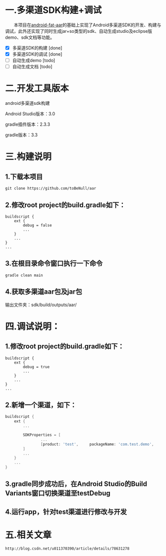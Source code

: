 # 一.多渠道SDK构建+调试

&emsp;&emsp;本项目在[android-fat-aar][0]的基础上实现了Android多渠道SDK的开发、构建与调试，此外还实现了同时生成jar+so类型的sdk、自动生成studio及eclipse版demo、sdk文档等功能。

 - [x] 多渠道SDK的构建 [done]
 - [x] 多渠道SDK的调试 [done]
 - [ ] 自动生成demo [todo]
 - [ ] 自动生成文档 [todo]

# 二.开发工具版本
android多渠道sdk构建

Android Studio版本：3.0

gradle插件版本：2.3.3

gradle版本：3.3

# 三.构建说明

## 1.下载本项目
```
git clone https://github.com/toBeNull/aar
```
## 2.修改root project的build.gradle如下：
```
buildscript {
    ext {
        debug = false
        ...
    }
    ...
}
...
```
## 3.在根目录命令窗口执行一下命令
```
gradle clean main
```
## 4.获取多渠道aar包及jar包

输出文件夹：sdk/build/outputs/aar/

# 四.调试说明：
## 1.修改root project的build.gradle如下：
```
buildscript {
    ext {
        debug = true
        ...
    }
    ...
}
...
```
## 2.新增一个渠道，如下：
```gradle
buildscript {
    ext {
        ...

        SDKProperties = [
                ...
                [product: 'test',     packageName: 'com.test.demo',    type: 'aar'],
        ]
        ...
    }
    ...
}
```

## 3.gradle同步成功后，在Android Studio的Build Variants窗口切换渠道至testDebug

## 4.运行app，针对test渠道进行修改与开发

# 五.相关文章
```
http://blog.csdn.net/u011370390/article/details/78631278
```

[0]:https://github.com/adwiv/android-fat-aar